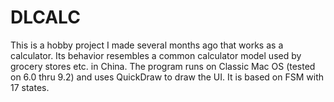 # DLCALC

This is a hobby project I made several months ago that works as a calculator. Its behavior resembles a common calculator model used by grocery stores etc. in China. The program runs on Classic Mac OS (tested on 6.0 thru 9.2) and uses
QuickDraw to draw the UI. It is based on FSM with 17 states.
